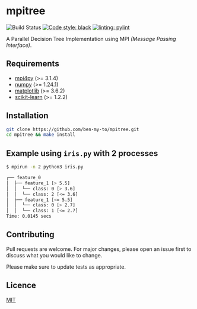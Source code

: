 # mpitree

![Build Status](https://github.com/ben-my-to/mpitree/workflows/Lint/badge.svg)
[![Code style: black](https://img.shields.io/badge/code%20style-black-000000.svg)](https://github.com/psf/black)
[![linting: pylint](https://img.shields.io/badge/linting-pylint-yellowgreen)](https://github.com/PyCQA/pylint)

A Parallel Decision Tree Implementation using MPI *(Message Passing Interface)*.

## Requirements

- [mpi4py](https://pypi.org/project/mpi4py/) (>= 3.1.4)
- [numpy](https://pypi.org/project/pandas/) (>= 1.24.1)
- [matplotlib](https://pypi.org/project/matplotlib/) (>= 3.6.2)
- [scikit-learn](https://pypi.org/project/scikit-learn/) (>= 1.2.2)

## Installation

```bash
git clone https://github.com/ben-my-to/mpitree.git
cd mpitree && make install
```

## Example using `iris.py` with 2 processes

```bash
$ mpirun -n 2 python3 iris.py

┌── feature_0
│  ├── feature_1 [> 5.5]
│  │  └── class: 0 [> 3.6]
│  │  └── class: 2 [<= 3.6]
│  ├── feature_1 [<= 5.5]
│  │  └── class: 0 [> 2.7]
│  │  └── class: 1 [<= 2.7]
Time: 0.0145 secs

```

## Contributing

Pull requests are welcome. For major changes, please open an issue first to discuss what you would like to change.

Please make sure to update tests as appropriate.

## Licence

[MIT](https://github.com/ben-my-to/mpitree/blob/main/LICENSE)

